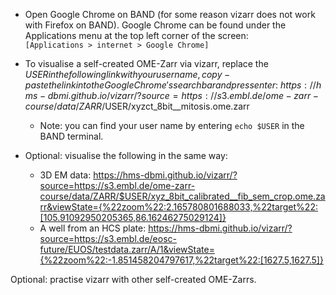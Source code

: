 - Open Google Chrome on BAND (for some reason vizarr does not work with Firefox on BAND).
Google Chrome can be found under the Applications menu at the top left corner of the screen: \
`[Applications > internet > Google Chrome]` 

- To visualise a self-created OME-Zarr via vizarr, replace the $USER in the following link with your user name, copy-paste the link
into the Google Chrome's search bar and press enter: \
https://hms-dbmi.github.io/vizarr/?source=https://s3.embl.de/ome-zarr-course/data/ZARR/$USER/xyzct_8bit__mitosis.ome.zarr 
    - Note: you can find your user name by entering `echo $USER` in the BAND terminal.

- Optional: visualise the following in the same way:
    - 3D EM data: https://hms-dbmi.github.io/vizarr/?source=https://s3.embl.de/ome-zarr-course/data/ZARR/$USER/xyz_8bit_calibrated__fib_sem_crop.ome.zarr&viewState={%22zoom%22:2.165780801688033,%22target%22:[105.91092950205365,86.16246275029124]}
    - A well from an HCS plate: https://hms-dbmi.github.io/vizarr/?source=https://s3.embl.de/eosc-future/EUOS/testdata.zarr/A/1&viewState={%22zoom%22:-1.851458204797617,%22target%22:[1627.5,1627.5]}


Optional: practise vizarr with other self-created OME-Zarrs. 
